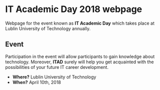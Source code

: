 # IT Academic Day 2018 webpage
Webpage for the event known as **IT Academic Day** which takes place at Lublin University of Technology annually. 
## Event
Participation in the event will allow participants to gain knowledge about technology. Moreover, **ITAD** surely will help you get acquainted with the possibilities of your future IT career development.
* **Where?** Lublin University of Technology
* **When?** April 10th, 2018
